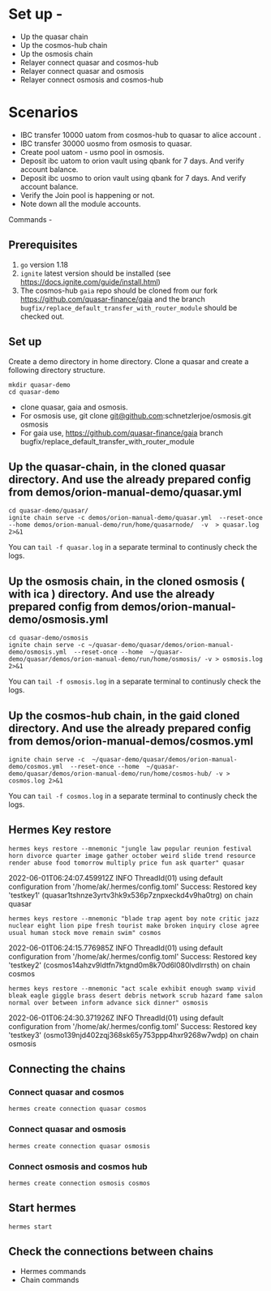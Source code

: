 
# Set up - 
- Up the quasar chain
- Up the cosmos-hub chain
- Up the osmosis chain
- Relayer connect quasar and cosmos-hub
- Relayer connect quasar and osmosis
- Relayer connect osmosis and cosmos-hub

# Scenarios 
- IBC transfer 10000 uatom from cosmos-hub to quasar to alice account .
- IBC transfer 30000 uosmo from osmosis to quasar.
- Create pool uatom - usmo pool in osmosis.
- Deposit ibc uatom to orion vault using qbank for 7 days. And verify account balance. 
- Deposit ibc uosmo to orion vault using qbank for 7 days. And verify account balance.
- Verify the Join pool is happening or not. 
- Note down all the module accounts. 


Commands - 
## Prerequisites

1. `go` version 1.18
2. `ignite` latest version should be installed (see https://docs.ignite.com/guide/install.html)
3. The cosmos-hub `gaia` repo should be cloned from our fork https://github.com/quasar-finance/gaia and the branch `bugfix/replace_default_transfer_with_router_module` should be checked out.

## Set up
Create a demo directory in home directory. 
Clone a quasar and create a following directory  structure. 
```
mkdir quasar-demo
cd quasar-demo
```
- clone quasar, gaia and osmosis.
- For osmosis use,  git clone git@github.com:schnetzlerjoe/osmosis.git osmosis
- For gaia use, https://github.com/quasar-finance/gaia branch bugfix/replace_default_transfer_with_router_module

## Up the quasar-chain, in the cloned quasar directory. And use the already prepared config from demos/orion-manual-demo/quasar.yml
```
cd quasar-demo/quasar/
ignite chain serve -c demos/orion-manual-demo/quasar.yml  --reset-once --home demos/orion-manual-demo/run/home/quasarnode/  -v  > quasar.log 2>&1
```
You can `tail -f quasar.log` in a separate terminal to continusly check the logs. 

## Up the osmosis chain, in the cloned osmosis ( with ica ) directory. And use the already prepared config from demos/orion-manual-demo/osmosis.yml
```
cd quasar-demo/osmosis
ignite chain serve -c ~/quasar-demo/quasar/demos/orion-manual-demo/osmosis.yml  --reset-once --home  ~/quasar-demo/quasar/demos/orion-manual-demo/run/home/osmosis/ -v > osmosis.log 2>&1
```
You can `tail -f osmosis.log` in a separate terminal to continusly check the logs. 

## Up the cosmos-hub chain, in the gaid cloned directory. And use the already prepared config from demos/orion-manual-demos/cosmos.yml 
```
ignite chain serve -c  ~/quasar-demo/quasar/demos/orion-manual-demo/cosmos.yml  --reset-once --home  ~/quasar-demo/quasar/demos/orion-manual-demo/run/home/cosmos-hub/ -v > cosmos.log 2>&1
```
You can `tail -f cosmos.log` in a separate terminal to continusly check the logs. 

## Hermes Key restore 
```
hermes keys restore --mnemonic "jungle law popular reunion festival horn divorce quarter image gather october weird slide trend resource render abuse food tomorrow multiply price fun ask quarter" quasar
```

2022-06-01T06:24:07.459912Z  INFO ThreadId(01) using default configuration from '/home/ak/.hermes/config.toml'
Success: Restored key 'testkey1' (quasar1tshnze3yrtv3hk9x536p7znpxeckd4v9ha0trg) on chain quasar

``` 
hermes keys restore --mnemonic "blade trap agent boy note critic jazz nuclear eight lion pipe fresh tourist make broken inquiry close agree usual human stock move remain swim" cosmos
```
2022-06-01T06:24:15.776985Z  INFO ThreadId(01) using default configuration from '/home/ak/.hermes/config.toml'
Success: Restored key 'testkey2' (cosmos14ahzv9ldtfn7ktgnd0m8k70d6l080lvdlrrsth) on chain cosmos

```
hermes keys restore --mnemonic "act scale exhibit enough swamp vivid bleak eagle giggle brass desert debris network scrub hazard fame salon normal over between inform advance sick dinner" osmosis
```

2022-06-01T06:24:30.371926Z  INFO ThreadId(01) using default configuration from '/home/ak/.hermes/config.toml'
Success: Restored key 'testkey3' (osmo139njd402zqj368sk65y753ppp4hxr9268w7wdp) on chain osmosis

## Connecting the chains

### Connect quasar and cosmos 
`
hermes create connection quasar cosmos
`
### Connect quasar and osmosis
`
hermes create connection quasar osmosis
`
### Connect osmosis and cosmos hub
`
hermes create connection osmosis cosmos
`

## Start hermes

```
hermes start
```

## Check the connections between chains
- Hermes commands
- Chain  commands
